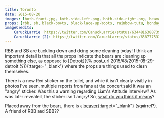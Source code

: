 ```yaml
---
title: Toronto
date: 2015-08-20
images: [both-front.jpg, both-side-left.png, both-side-right.png, beaver.jpg, red-sticker-1.jpg, red-sticker-2.jpg]
props: [rbb, sb, black-boots, black-lace-up-boots, rainbow-tutu, bondage-gear, bear-boxers, harley-jacket, rainbow-tshirt, silver-sparkly-fedora, studded-black-choker, aviators, toilet, toilet-paper, toilet-bowl-brush, pail, lysol, blue-happy-sticker, green-happy-sticker, freddie-mustache, divine-eyebrows, red-happy-sticker, beaver]
imageCredits:
    CanuckLarrie: https://twitter.com/CanuckLarrie/status/634481638873952256
    CanuckLarrie (2): https://twitter.com/CanuckLarrie/status/658777532850835456
---
```

RBB and SB are buckling down and doing some cleaning today! I think an important detail is that all the props indicate the bears are cleaning up something else, as opposed to [Detroit]({% post_url 2015/08/2015-08-29-detroit %}){:target="_blank"} where the props are things used to clean themselves.

There is a new Red sticker on the toilet, and while it isn't clearly visibly in photos I've seen, multiple reports from fans at the concert said it was an "angry" sticker. Was this a warning regarding Liam's Attitude interview? As was later revealed, the sticker isn't angry! So, [what do you think it means]({{site.baseurl}}contribute)?

Placed away from the bears, there is a [beaver]({{site.baseurl}}props/beaver){:target="_blank"} (squirrel?). A friend of RBB and SBB??
